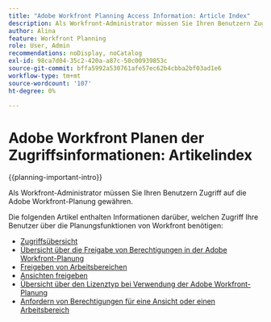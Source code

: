 ```yaml
---
title: "Adobe Workfront Planning Access Information: Article Index"
description: Als Workfront-Administrator müssen Sie Ihren Benutzern Zugriff auf die Adobe Workfront-Planung gewähren. Die folgenden Artikel enthalten Informationen darüber, welchen Zugriff Ihre Benutzer für die Verwendung der Workfront-Planung benötigen.
author: Alina
feature: Workfront Planning
role: User, Admin
recommendations: noDisplay, noCatalog
exl-id: 98ca7d04-35c2-420a-a87c-50c00939853c
source-git-commit: bffa5992a530761afe57ec62b4cbba2bf03ad1e6
workflow-type: tm+mt
source-wordcount: '107'
ht-degree: 0%

---
```



# Adobe Workfront Planen der Zugriffsinformationen: Artikelindex

{{planning-important-intro}}

Als Workfront-Administrator müssen Sie Ihren Benutzern Zugriff auf die Adobe Workfront-Planung gewähren.

Die folgenden Artikel enthalten Informationen darüber, welchen Zugriff Ihre Benutzer über die Planungsfunktionen von Workfront benötigen:

* [Zugriffsübersicht](/help/quicksilver/planning/access/access-overview.md)
* [Übersicht über die Freigabe von Berechtigungen in der Adobe Workfront-Planung](/help/quicksilver/planning/access/sharing-permissions-overview.md)
* [Freigeben von Arbeitsbereichen](/help/quicksilver/planning/access/share-workspaces.md)
* [Ansichten freigeben](/help/quicksilver/planning/access/share-views.md)
* [Übersicht über den Lizenztyp bei Verwendung der Adobe Workfront-Planung](/help/quicksilver/planning/access/license-type-overview.md)
* [Anfordern von Berechtigungen für eine Ansicht oder einen Arbeitsbereich](/help/quicksilver/planning/access/request-permissions.md)


